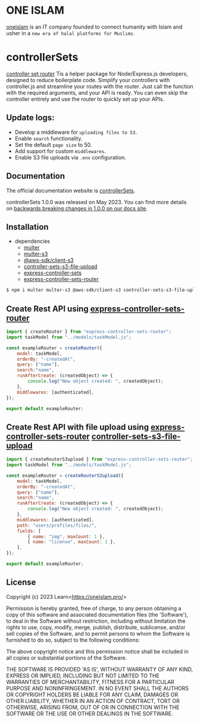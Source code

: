 # ONE ISLAM

[oneislam](https://oneislam.pro/) is an IT company founded to connect humanity with Islam and usher in a `new era of halal platforms for Muslims`.

# controllerSets

[controller set router](https://oneislam.pro/) Tis a helper package for Node/Express.js developers, designed to reduce boilerplate code. Simplify your controllers with controller.js and streamline your routes with the router. Just call the function with the required arguments, and your API is ready. You can even skip the controller entirely and use the router to quickly set up your APIs.

## Update logs:
* Develop a middleware for `uploading files to S3`.
* Enable `search` functionality.
* Set the default `page size` to 50.
* Add support for custom `middlewares`.
* Enable S3 file uploads via `.env` configuration.

## Documentation

The official documentation website is [controllerSets](https://oneislam.pro/).

controllerSets 1.0.0 was released on May 2023. You can find more details on [backwards breaking changes in 1.0.0 on our docs site](https://oneislam.pro/). 


## Installation
* dependencies
    * [multer](https://www.npmjs.com/package/multer)
    * [multer-s3](https://www.npmjs.com/package/multer-s3)
    * [@aws-sdk/client-s3](https://www.npmjs.com/package/@aws-sdk/client-s3)
    * [controller-sets-s3-file-upload](https://www.npmjs.com/package/controller-sets-s3-file-upload)
    * [express-controller-sets](https://www.npmjs.com/package/express-controller-sets)
    * [express-controller-sets-router](https://www.npmjs.com/package/express-controller-sets-router)

```sh
$ npm i multer multer-s3 @aws-sdk/client-s3 controller-sets-s3-file-upload express-controller-sets express-controller-sets-router
```

## Create Rest API using [express-controller-sets-router](https://www.npmjs.com/package/express-controller-sets-router)

```javascript
import { createRouter } from "express-controller-sets-router";
import taskModel from "../models/taskModel.js";

const exampleRouter = createRouter({
    model: taskModel,
    orderBy: "-createdAt",
    query: ["name"],
    search:"name",
    runAfterCreate: (createdObject) => {
        console.log("New object created: ", createdObject);
    },
    middlewares: [authenticated],
});

export default exampleRouter;

```


## Create Rest API with file upload using [express-controller-sets-router](https://www.npmjs.com/package/express-controller-sets-router) [controller-sets-s3-file-upload](https://www.npmjs.com/package/controller-sets-s3-file-upload)


```javascript
import { createRouterS3upload } from "express-controller-sets-router";
import taskModel from "../models/taskModel.js";

const exampleRouter = createRouterS3upload({
    model: taskModel,
    orderBy: "-createdAt",
    query: ["name"],
    search:"name",
    runAfterCreate: (createdObject) => {
        console.log("New object created: ", createdObject);
    },
    middlewares: [authenticated],
    path: "users/profiles/files/",
    fields: [
        { name: "img", maxCount: 1 },
        { name: "license", maxCount: 1 },
    ],
});

export default exampleRouter;

```



## License

Copyright (c) 2023 Learn&lt;https://oneislam.pro/&gt;

Permission is hereby granted, free of charge, to any person obtaining
a copy of this software and associated documentation files (the
'Software'), to deal in the Software without restriction, including
without limitation the rights to use, copy, modify, merge, publish,
distribute, sublicense, and/or sell copies of the Software, and to
permit persons to whom the Software is furnished to do so, subject to
the following conditions:

The above copyright notice and this permission notice shall be
included in all copies or substantial portions of the Software.

THE SOFTWARE IS PROVIDED 'AS IS', WITHOUT WARRANTY OF ANY KIND,
EXPRESS OR IMPLIED, INCLUDING BUT NOT LIMITED TO THE WARRANTIES OF
MERCHANTABILITY, FITNESS FOR A PARTICULAR PURPOSE AND NONINFRINGEMENT.
IN NO EVENT SHALL THE AUTHORS OR COPYRIGHT HOLDERS BE LIABLE FOR ANY
CLAIM, DAMAGES OR OTHER LIABILITY, WHETHER IN AN ACTION OF CONTRACT,
TORT OR OTHERWISE, ARISING FROM, OUT OF OR IN CONNECTION WITH THE
SOFTWARE OR THE USE OR OTHER DEALINGS IN THE SOFTWARE.
